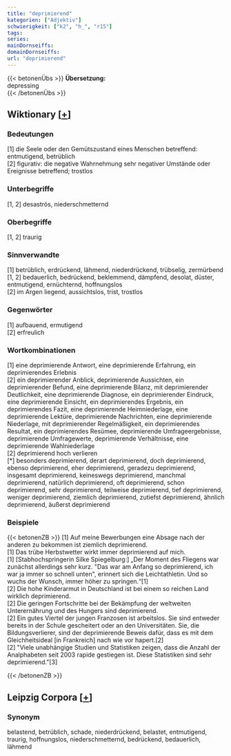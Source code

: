 ```yaml
---
title: "deprimierend"
kategorien: ["Adjektiv"]
schwierigkeit: ["k2", "h_", "r15"]
tags:
series:
mainDornseiffs:
domainDornseiffs:
url: "deprimierend"
---
```


{{< betonenÜbs >}}
**Übersetzung:**  
depressing  
{{< /betonenÜbs >}}

## Wiktionary [[+](https://de.wiktionary.org/wiki/deprimierend)]

### Bedeutungen
[1] die Seele oder den Gemütszustand eines Menschen betreffend: entmutigend, betrüblich  
[2] figurativ: die negative Wahrnehmung sehr negativer Umstände oder Ereignisse betreffend; trostlos  

### Unterbegriffe
[1, 2] desaströs, niederschmetternd  

### Oberbegriffe
[1, 2] traurig  

### Sinnverwandte
[1] betrüblich, erdrückend, lähmend, niederdrückend, trübselig, zermürbend  
[1, 2] bedauerlich, bedrückend, beklemmend, dämpfend, desolat, düster, entmutigend, ernüchternd, hoffnungslos  
[2] im Argen liegend, aussichtslos, trist, trostlos  

### Gegenwörter
[1] aufbauend, ermutigend  
[2] erfreulich  

### Wortkombinationen
[1] eine deprimierende Antwort, eine deprimierende Erfahrung, ein deprimierendes Erlebnis  
[2] ein deprimierender Anblick, deprimierende Aussichten, ein deprimierender Befund, eine deprimierende Bilanz, mit deprimierender Deutlichkeit, eine deprimierende Diagnose, ein deprimierender Eindruck, eine deprimierende Einsicht, ein deprimierendes Ergebnis, ein deprimierendes Fazit, eine deprimierende Heimniederlage, eine deprimierende Lektüre, deprimierende Nachrichten, eine deprimierende Niederlage, mit deprimierender Regelmäßigkeit, ein deprimierendes Resultat, ein deprimierendes Resümee, deprimierende Umfrageergebnisse, deprimierende Umfragewerte, deprimierende Verhältnisse, eine deprimierende Wahlniederlage  
[2] deprimierend hoch verlieren  
[*] besonders deprimierend, derart deprimierend, doch deprimierend, ebenso deprimierend, eher deprimierend, geradezu deprimierend, insgesamt deprimierend, keineswegs deprimierend, manchmal deprimierend, natürlich deprimierend, oft deprimierend, schon deprimierend, sehr deprimierend, teilweise deprimierend, tief deprimierend, weniger deprimierend, ziemlich deprimierend, zutiefst deprimierend, ähnlich deprimierend, äußerst deprimierend  

### Beispiele
{{< betonenZB >}}
[1] Auf meine Bewerbungen eine Absage nach der anderen zu bekommen ist ziemlich deprimierend.  
[1] Das trübe Herbstwetter wirkt immer deprimierend auf mich.  
[1] [Stabhochspringerin Silke Spiegelburg:] „Der Moment des Fliegens war zunächst allerdings sehr kurz. "Das war am Anfang so deprimierend, ich war ja immer so schnell unten", erinnert sich die Leichtathletin. Und so wuchs der Wunsch, immer höher zu springen.“[1]  
[2] Die hohe Kinderarmut in Deutschland ist bei einem so reichen Land wirklich deprimierend.  
[2] Die geringen Fortschritte bei der Bekämpfung der weltweiten Unterernährung und des Hungers sind deprimierend.  
[2] Ein gutes Viertel der jungen Franzosen ist arbeitslos. Sie sind entweder bereits in der Schule gescheitert oder an den Universitäten. Sie, die Bildungsverlierer, sind der deprimierende Beweis dafür, dass es mit dem Gleichheitsideal [in Frankreich] nach wie vor hapert.[2]  
[2] "Viele unabhängige Studien und Statistiken zeigen, dass die Anzahl der Analphabeten seit 2003 rapide gestiegen ist. Diese Statistiken sind sehr deprimierend."[3]  

{{< /betonenZB >}}

## Leipzig Corpora [[+](https://corpora.uni-leipzig.de/en/res?word=deprimierend&corpusId=deu_newscrawl-public_2018)]


### Synonym
belastend, betrüblich, schade, niederdrückend, belastet, entmutigend, traurig, hoffnungslos, niederschmetternd, bedrückend, bedauerlich, lähmend

